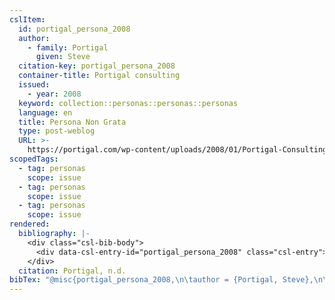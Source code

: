 ```yaml
---
cslItem:
  id: portigal_persona_2008
  author:
    - family: Portigal
      given: Steve
  citation-key: portigal_persona_2008
  container-title: Portigal consulting
  issued:
    - year: 2008
  keyword: collection::personas::personas::personas
  language: en
  title: Persona Non Grata
  type: post-weblog
  URL: >-
    https://portigal.com/wp-content/uploads/2008/01/Portigal-Consulting-White-Paper-Persona-Non-Grata.pdf
scopedTags:
  - tag: personas
    scope: issue
  - tag: personas
    scope: issue
  - tag: personas
    scope: issue
rendered:
  bibliography: |-
    <div class="csl-bib-body">
      <div data-csl-entry-id="portigal_persona_2008" class="csl-entry">Portigal, S. n.d.. Persona Non Grata. <i>Portigal Consulting</i>. https://portigal.com/wp-content/uploads/2008/01/Portigal-Consulting-White-Paper-Persona-Non-Grata.pdf</div>
    </div>
  citation: Portigal, n.d.
bibTex: "@misc{portigal_persona_2008,\n\tauthor = {Portigal, Steve},\n\ttitle = {Persona {Non} {Grata}},\n\thowpublished = {https://portigal.com/wp-content/uploads/2008/01/Portigal-Consulting-White-Paper-Persona-Non-Grata.pdf},\n}\n\n"
---
```

